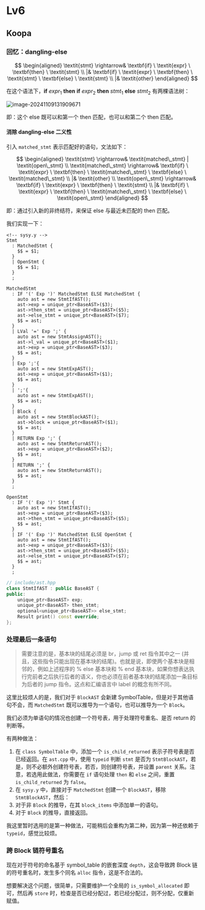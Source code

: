 # Lv6

## Koopa

### 回忆：dangling-else

$$
\begin{aligned}
\textit{stmt} \rightarrow& \textbf{if} \ \textit{expr} \ \textbf{then} \ \textit{stmt} \\
|& \textbf{if} \ \textit{expr} \ \textbf{then} \ \textit{stmt} \ \textbf{else} \ \textit{stmt} \\
|& \textit{other}
\end{aligned}
$$

在这个语法下，$\textbf{if} \ \textit{expr}_1 \ \textbf{then} \ \textbf{if} \ \textit{expr}_2 \ \textbf{then} \ \textit{stmt}_1 \ \textbf{else} \ \textit{stmt}_2$ 有两棵语法树：

![image-20241109131909671](https://cdn.arthals.ink/bed/2024/11/image-20241109131909671-1cdef2a5c1683ed89b87889703d49646.png)

即：这个 else 既可以和第一个 then 匹配，也可以和第二个 then 匹配。

#### 消除 dangling-else 二义性

引入 `matched_stmt` 表示匹配好的语句，文法如下：

$$
\begin{aligned}
\textit{stmt} \rightarrow& \textit{matched\_stmt} | \textit{open\_stmt} \\
\textit{matched\_stmt} \rightarrow& \textbf{if} \ \textit{expr} \ \textbf{then} \ \textit{matched\_stmt} \ \textbf{else} \ \textit{matched\_stmt} \\
|& \textit{other} \\
\textit{open\_stmt} \rightarrow& \textbf{if} \ \textit{expr} \ \textbf{then} \ \textit{stmt} \\
|& \textbf{if} \ \textit{expr} \ \textbf{then} \ \textit{matched\_stmt} \ \textbf{else} \ \textit{open\_stmt}
\end{aligned}
$$

即：通过引入新的非终结符，来保证 else 与最近未匹配的 then 匹配。

我们实现一下：

```bison
<!-- sysy.y -->
Stmt
  : MatchedStmt {
    $$ = $1;
  }
  | OpenStmt {
    $$ = $1;
  }
  ;

MatchedStmt
  : IF '(' Exp ')' MatchedStmt ELSE MatchedStmt {
    auto ast = new StmtIfAST();
    ast->exp = unique_ptr<BaseAST>($3);
    ast->then_stmt = unique_ptr<BaseAST>($5);
    ast->else_stmt = unique_ptr<BaseAST>($7);
    $$ = ast;
  }
  | LVal '=' Exp ';' {
    auto ast = new StmtAssignAST();
    ast->l_val = unique_ptr<BaseAST>($1);
    ast->exp = unique_ptr<BaseAST>($3);
    $$ = ast;
  }
  | Exp ';'{
    auto ast = new StmtExpAST();
    ast->exp = unique_ptr<BaseAST>($1);
    $$ = ast;
  }
  | ';'{
    auto ast = new StmtExpAST();
    $$ = ast;
  }
  | Block {
    auto ast = new StmtBlockAST();
    ast->block = unique_ptr<BaseAST>($1);
    $$ = ast;
  }
  | RETURN Exp ';' {
    auto ast = new StmtReturnAST();
    ast->exp = unique_ptr<BaseAST>($2);
    $$ = ast;
  }
  | RETURN ';' {
    auto ast = new StmtReturnAST();
    $$ = ast;
  }
  ;

OpenStmt
  : IF '(' Exp ')' Stmt {
    auto ast = new StmtIfAST();
    ast->exp = unique_ptr<BaseAST>($3);
    ast->then_stmt = unique_ptr<BaseAST>($5);
    $$ = ast;
  }
  | IF '(' Exp ')' MatchedStmt ELSE OpenStmt {
    auto ast = new StmtIfAST();
    ast->exp = unique_ptr<BaseAST>($3);
    ast->then_stmt = unique_ptr<BaseAST>($5);
    ast->else_stmt = unique_ptr<BaseAST>($7);
    $$ = ast;
  }
  ;
```

```cpp
// include/ast.hpp
class StmtIfAST : public BaseAST {
public:
    unique_ptr<BaseAST> exp;
    unique_ptr<BaseAST> then_stmt;
    optional<unique_ptr<BaseAST>> else_stmt;
    Result print() const override;
};
```

### 处理最后一条语句

> 需要注意的是，基本块的结尾必须是 br，jump 或 ret 指令其中之一 (并且，这些指令只能出现在基本块的结尾)。也就是说，即使两个基本块是相邻的，例如上述程序的 % else 基本块和 % end 基本块，如果你想表达执行完前者之后执行后者的语义，你也必须在前者基本块的结尾添加一条目标为后者的 jump 指令。这点和汇编语言中 label 的概念有所不同。

这里比较烦人的是，我们对于 `BlockAST` 会新建 SymbolTable，但是对于其他语句不会，而 `MatchedStmt` 既可以推导为一个语句，也可以推导为一个 `Block`。

我们必须为单语句的情况也创建一个符号表，用于处理符号重名、是否 return 的判断等。

有两种做法：

1. 在 `class SymbolTable` 中，添加一个 `is_child_returned` 表示子符号表是否已经返回。在 `ast.cpp` 中，使用 `typeid` 判断 `stmt` 是否为 `StmtBlockAST`，若是，则不必额外创建符号表，若否，则创建符号表，并设置 `parent` 关系。注意，若选用此做法，你需要在 `if` 语句处理 `then` 和 `else` 之间，重置 `is_child_returned` 为 `false`。
2. 在 `sysy.y` 中，直接对于 `MatchedStmt` 创建一个 `BlockAST`，移除 ` StmtBlockAST`，然后：
  1. 对于非 `Block` 的推导，在其 `block_items` 中添加单一的语句。
  2. 对于 `Block` 的推导，直接返回。

我这里暂时选用的是第一种做法，可能稍后会重构为第二种，因为第一种还依赖于 `typeid`，感觉比较烦。

### 跨 Block 链符号重名

现在对于符号的命名基于 symbol_table 的嵌套深度 `depth`，这会导致跨 Block 链的符号重名时，发生多个同名 `alloc` 指令，这是不合法的。

想要解决这个问题，很简单，只需要维护一个全局的 `is_symbol_allocated` 即可，然后再 `store` 时，检查是否已经分配过，若已经分配过，则不分配，仅重新赋值。

